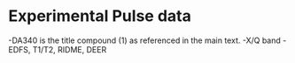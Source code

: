# Experimental Pulse data
-DA340 is the title compound (1) as referenced in the main text.
-X/Q band
-EDFS, T1/T2, RIDME, DEER
